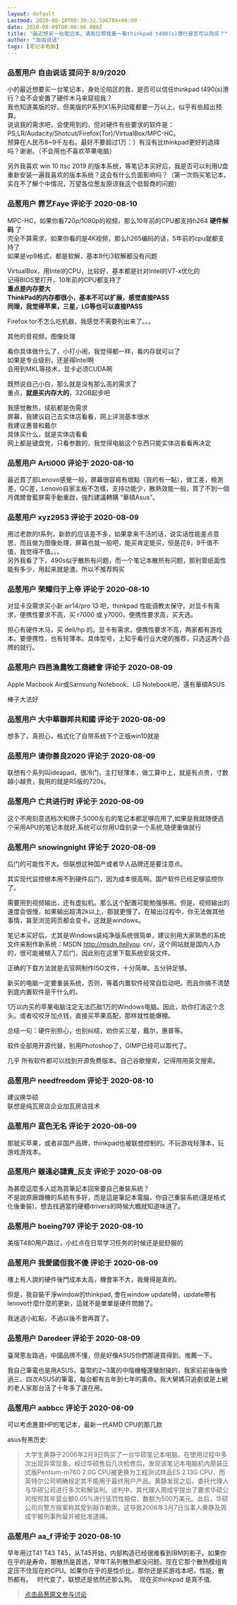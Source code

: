 ```yaml
---
layout: default
Lastmod: 2020-08-10T00:30:32.596784+00:00
date: 2020-08-09T00:00:00.000Z
title: "最近想买一台笔记本，请各位帮我看一看thinkpad t490(s)港行是否可以购买？"
author: "自由说话"
tags: [笔记本电脑]
---
```



### 品葱用户 **自由说话** 提问于 8/9/2020
    
小的最近想要买一台笔记本，身处沦陷区的我，是否可以信任thinkpad t490(s)港行？会不会安置了硬件木马来窥视我？  
我也知道美版的好。但美版的P系列X1系列动辄都要一万以上，似乎有些超出预算。  
说说我的需求吧，会使用到的，但对硬件有些要求的软件是：PS;LR/Audacity/Shotcut/Firefox(Tor)/VirtualBox/MPC-HC。  
预算在人民币8~9千左右。最好不要超过1万：）有没有比thinkpad更好的选择吗？谢谢。（不会用也不喜欢苹果电脑）  
  
另外我喜欢 win 10 ltsc 2019 的版本系统，等笔记本买好后，我是否可以利用U盘重新安装一遍我喜欢的版本系统？这会有什么负面影响吗？（第一次购买笔记本，实在不了解个中情况，万望各位葱友原谅我这个低智商的问题）
    
                

### 品葱用户 **霏艺Faye** 评论于 2020-08-10
        
MPC-HC，如果你看720p/1080p的视频，那么10年前的CPU都支持h264 **硬件解码** 了  
完全不算需求，如果你看的是4K视频，那么h265编码的话，5年前的cpu就都支持了  
如果是vp9格式，都是软解，基本8代i3软解都没有问题  
  
VirtualBox，用Intel的CPU，比较好，基本都是针对Intel的VT-x优化的  
记得BIOS里打开，10年前的CPU都支持了  
**重点是内存要大**  
**ThinkPad的内存都很小，基本不可以扩展，感觉直接PASS**  
**同理，我觉得苹果，三星，LG等也可以直接PASS**  
  
Firefox tor不怎么吃机器，我感觉不需要列出来了。。。  
  
其他的音视频，图像处理  
  
看你具体做什么了，小打小闹，我觉得都一样，看内存就可以了  
如果是专业级别，还是得Intel啊  
会用到MKL等技术，显卡必须CUDA啊  
  
  
既然说自己小白，那么就是没有那么高的需求了  
重点，**就是买内存大的**，32GB起步吧  
  
  
我感觉散热，续航都是伪需求  
屏幕，我建议自己去实体店看看，网上评测基本很水  
我建议惠普和戴尔  
具体买什么，就是实体店看看  
网上都是键盘党，只看参数的，我觉得电脑这个东西只能实体店看看再决定
        
                

### 品葱用户 **Arti000** 评论于 2020-08-10
        
最近買了部Lenovo感覺一般，屏幕很容易有壞點（我的有一點），做工差，檢測差，QC差，Lenovo自家主板不怎樣，支持功能少，散熱效能一般，買了不到一個月偶爾會藍屏需手動重啟，強烈建議轉購 “華碩Asus”。
        
                

### 品葱用户 **xyz2953** 评论于 2020-08-09
        
用过老款的t系列，新款的应该差不多，如果拿来干活的话，说实话性能差点意思，而且做为图像处理，屏幕也就一般吧，能买肯定能买，但是花8，9千值不值，我觉得不值。。。  
另外我看了下，490s似乎散热有问题，而一个笔记本散热有问题，那别管纸面性能有多少，用起来就是渣。所以不推荐购买
        
                

### 品葱用户 **荣耀归于上帝** 评论于 2020-08-10
        
对显卡没需求买小新 air14/pro 13 吧，thinkpad 性能调教太保守。对显卡有需求，便携性要求不高，买 r7000 或 y7000，便携性要求高，买天选。  
  
担心有硬件木马，买 dell/hp 的。显卡有需求，便携性要求不高，两家都有游戏本。要便携性，也有轻薄本。具体型号，上知乎看行业大佬的推荐，只选这两个品牌的就行。
        
                

### 品葱用户 **四邑漁農牧工商總會** 评论于 2020-08-09
        
Apple Macbook Air或Samsung Notebook、LG Notebook吧，還有華碩ASUS  
  
  
棒子大法好
        
                

### 品葱用户 **大中華聯邦共和國** 评论于 2020-08-09
        
想多了，真担心，格式化了自带系统下个正版win10就是
        
                

### 品葱用户 **请你善良2020** 评论于 2020-08-09
        
联想有个系列叫ideapad，很冷门，主打轻薄本，做工算中上，就是有点贵，寸数越小越贵，我用的就是R5版的720s。
        
                

### 品葱用户 **亡共进行时** 评论于 2020-08-09
        
这个不用刻意选档次和牌子,5000左右的笔记本都足够应用了,如果是我就随便选个采用APU的笔记本就好,系统可以你用U盘刻录一个系统,随便重做就行
        
                

### 品葱用户 **snowingnight** 评论于 2020-08-09
        
后门的可能性不大。但联想这种国产或者华人品牌还是要注意点。  
  
其实现代监控根本用不到硬件后门，因为成本很高啊。国产软件已经足够监控你了。  
  
  
需要用到视频输出，还有虚拟机。那么这个配置可能勉强够用。但是，视频输出的速度会很慢，如果输出超清2k以上，那就更慢了。在输出过程中，你无法做其他事情，甚至浏览网页都会变卡。这就是windows。  
  
  
笔记本买好后，尤其是Windows装纯净版系统很简单，建议别用大家熟悉的系统文件来制作新系统：MSDN http://msdn.itellyou. cn/，这个网站就是国内人办的，很可能被植入了后门，因此别在这里下载系统安装文件。  
  
  
正确的下载方法就是去官网制作ISO文件，十分简单。五分钟足够。  
  
  
新买的电脑一定要重装系统，否则，等着内置软件经常自启动吧。而且你搞不清楚到底内置软件是干什么的。  
  
  
1万以内买的苹果电脑注定无法匹敌1万的Windows电脑。因此，劝你打消这个念头。或者咬咬牙加点钱，直接买苹果高配，那样就性能爆棚。  
  
  
总结一句：硬件别担心，也别纠结，劝你买三星，戴尔，惠普等。  
  
软件全部用开源代替，别用Photoshop了，GIMP已经可以取代了。  
  
几乎 所有软件都可以找到开源免费版本。自己谷歌搜索，记得用用英文搜索。
        
                

### 品葱用户 **needfreedom** 评论于 2020-08-10
        
建议换华硕  
联想是纯瓦房店企业加瓦房店技术
        
                

### 品葱用户 **蓝色无名** 评论于 2020-08-09
        
那就买苹果，或者非国产品牌，thinkpad也被联想控制的。不玩游戏轻薄本，玩游戏游戏本。
        
                

### 品葱用户 **雖遠必譴責_反支** 评论于 2020-08-09
        
為甚麼這麼多人認為買筆記本回來要自己重裝系統？  
不是說原廠跟機的系統有多好，而是這是筆記本電腦，你自己重裝系統(還是格式化後重裝)，想去找適當的硬體drivers的時候大概就知道味道了。
        
                

### 品葱用户 **boeing797** 评论于 2020-08-10
        
美版T480用户路过，小红点在日常学习任务的时候还是挺舒服的
        
                

### 品葱用户 **我愛國但我不傻** 评论于 2020-08-09
        
樓上有人說的硬件後門成本太高，機會率不大，我覺得是真的。  
  
但是，我自裝干淨window的thinkpad, 會在window update時，update帶有lenovo什麼什麼的更新，這就不是單單是硬件問題了。  
  
我迷過小紅點，不過以後不會再買了。
        
                

### 品葱用户 **Daredeer** 评论于 2020-08-09
        
臺灣蔥友路過，中國品牌不懂，但是好像ASUS你們那邊買得到，推薦一下。  
  
我自己筆電也是用ASUS，臺幣約2~3萬的中階機種還蠻耐操的，我家前前後後換過三、四次ASUS的筆電，每台都有五年到七年的壽命。我大舅媽只追劇或是上網的老人家那台活了十年多了還在用。
        
                

### 品葱用户 **aabbcc** 评论于 2020-08-09
        
可以考虑惠普HP的笔记本，最新一代AMD CPU的那几款  
  
asus有黑历史:  

> 大学生黄静于2006年2月9日购买了一台华硕笔记本电脑，在使用过程中多次出现异常现象，经过华硕售后几次检修后，发现该笔记本电脑机内原装正式版Pentium-m760 2.0G CPU被更换为工程测试样品ES 2.13G CPU，而英特尔公司明确规定其不能用于最终用户产品。黄静发现之后，委托代理人与华硕公司进行多次和解谈判。谈判中，其代理人周成宇提出了要求华硕公司按照其年营业额0.05%进行惩罚性赔偿，数额为500万美元。此后，华硕公司向警方报案称其受到敲诈勒索。这导致2006年3月7日当事人黄静及周成宇被刑事拘留并被批准逮捕。
        
                

### 品葱用户 **aa_f** 评论于 2020-08-10
        
早年用过T41 T43 T45，从T45开始，内部构造已经很难看到IBM的影子。如果你在乎的是寿命，那散热是首选，早年T系列散热都没问题。现在它那个散热模组肯定压不住现在的CPU。如果你在乎的是性价比，那你还是买游戏本吧，性能，散热都有。   时代变了，联想还是依然还那么狗。  现在买thinkpad 是真不值.
        
                





> [点击品葱原文参与讨论](https://pincong.rocks/question/29585)

